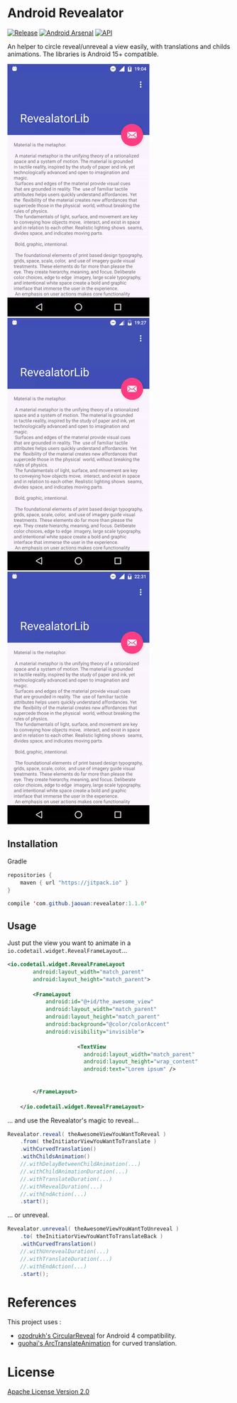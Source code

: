 Android Revealator
========
[![Release](https://jitpack.io/v/Jaouan/Revealator.svg)](https://jitpack.io/#Jaouan/Revealator) [![Android Arsenal](https://img.shields.io/badge/Android%20Arsenal-Revealator-green.svg?style=true)](https://android-arsenal.com/details/1/3788) [![API](https://img.shields.io/badge/API-15%2B-brightgreen.svg?style=flat)](https://android-arsenal.com/api?level=15)

An helper to circle reveal/unreveal a view easily, with translations and childs animations.
The libraries is Android 15+ compatible.

![demo](art/demo3.gif) ![demo](art/demo2.gif) ![demo](art/demo1.gif)

Installation
--------
Gradle

```java
repositories {
  	maven { url "https://jitpack.io" }
}
```

```java
compile 'com.github.jaouan:revealator:1.1.0'
```

Usage
--------

Just put the view you want to animate in a `io.codetail.widget.RevealFrameLayout`...

```xml
<io.codetail.widget.RevealFrameLayout
        android:layout_width="match_parent"
        android:layout_height="match_parent">

        <FrameLayout
            android:id="@+id/the_awesome_view"
            android:layout_width="match_parent"
            android:layout_height="match_parent"
            android:background="@color/colorAccent"
            android:visibility="invisible">

                      <TextView
                        android:layout_width="match_parent"
                        android:layout_height="wrap_content"
                        android:text="Lorem ipsum" />


        </FrameLayout>

    </io.codetail.widget.RevealFrameLayout>
```

... and use the Revealator's magic to reveal...
```java
Revealator.reveal( theAwesomeViewYouWantToReveal )
    .from( theInitiatorViewYouWantToTranslate )
    .withCurvedTranslation()
    .withChildsAnimation()
    //.withDelayBetweenChildAnimation(...)
    //.withChildAnimationDuration(...)
    //.withTranslateDuration(...)
    //.withRevealDuration(...)
    //.withEndAction(...)
    .start();
```

... or unreveal.
```java
Revealator.unreveal( theAwesomeViewYouWantToUnreveal )
    .to( theInitiatorViewYouWantToTranslateBack )
    .withCurvedTranslation()
    //.withUnrevealDuration(...)
    //.withTranslateDuration(...)
    //.withEndAction(...)
    .start();
```

References
========

This project uses :
 - [ozodrukh's CircularReveal](https://github.com/ozodrukh/CircularReveal) for Android 4 compatibility.
 - [guohai's ArcTranslateAnimation](https://gist.github.com/guohai/2293628) for curved translation.

License
========

[Apache License Version 2.0](LICENSE)